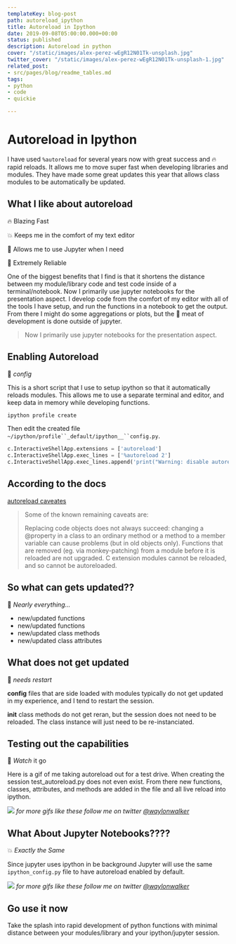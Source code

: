 ```yaml
---
templateKey: blog-post
path: autoreload_ipython
title: Autoreload in Ipython
date: 2019-09-08T05:00:00.000+00:00
status: published
description: Autoreload in python
cover: "/static/images/alex-perez-wEgR12N01Tk-unsplash.jpg"
twitter_cover: "/static/images/alex-perez-wEgR12N01Tk-unsplash-1.jpg"
related_post:
- src/pages/blog/readme_tables.md
tags:
- python
- code
- quickie

---
```

# Autoreload in Ipython

I have used `%autoreload` for several years now with great success and 🔥 rapid reloads.  It allows me to move super fast when developing libraries and modules.  They have made some great updates this year that allows class modules to be automatically be updated.

## What I like about autoreload

🔥 Blazing Fast

💥 Keeps me in the comfort of my text editor

👏 Allows me to use Jupyter when I need

👟 Extremely Reliable


One of the biggest benefits that I find is that it shortens the distance between my module/library code and test code inside of a terminal/notebook.  Now I primarily use jupyter notebooks for the presentation aspect.  I develop code from the comfort of my editor with all of the tools I have setup, and run the functions in a notebook to get the output.  From there I might do some aggregations or plots, but the 🥩 meat of development is done outside of jupyter.

> Now I primarily use jupyter notebooks for the presentation aspect.

## Enabling Autoreload

📐 _config_

This is a short script that I use to setup ipython so that it automatically reloads modules.  This allows me to use a separate terminal and editor, and keep data in memory while developing functions.

```bash
ipython profile create
```

Then edit the created file `~/ipython/profile``_default/ipython__``config.py`.

```python
c.InteractiveShellApp.extensions = ['autoreload']
c.InteractiveShellApp.exec_lines = ['%autoreload 2']
c.InteractiveShellApp.exec_lines.append('print("Warning: disable autoreload in ipython_config.py to improve performance.")')
```

## According to the docs

[autoreload caveates](https://ipython.org/ipython-doc/3/config/extensions/autoreload.html#caveats "IPython caveats")

> Some of the known remaining caveats are:
>
> Replacing code objects does not always succeed: changing a @property in a class to an ordinary method or a method to a member variable can cause problems (but in old objects only).
> Functions that are removed (eg. via monkey-patching) from a module before it is reloaded are not upgraded.
> C extension modules cannot be reloaded, and so cannot be autoreloaded.

## So what can gets updated??

🤲 _Nearly everything..._

* new/updated functions
* new/updated functions
* new/updated class methods
* new/updated class attributes

## What does not get updated

🔄 _needs restart_

**config** files that are side loaded with modules typically do not get updated in my experience, and I tend to restart the session.

**__init__** class methods do not get reran, but the session does not need to be reloaded.  The class instance will just need to be re-instanciated.

## Testing out the capabilities

💨 _Watch_ it go

Here is a gif of me taking autoreload out for a test drive.  When creating the session test_autoreload.py does not even exist. From there new functions, classes, attributes, and methods are added in the file and all live reload into ipython.

![](/images/test_autoreload4.gif)
_for more gifs like these follow me on twitter [@waylonwalker](https://twitter.com/_WaylonWalker)_

## What About Jupyter Notebooks????

💥 _Exactly the Same_

Since jupyter uses ipython in be background Jupyter will use the same `ipython_config.py` file to have autoreload enabled by default.

![](/images/test_autoreload_jupyter.gif)
_for more gifs like these follow me on twitter [@waylonwalker](https://twitter.com/_WaylonWalker)_

## Go use it now

Take the splash into rapid development of python functions with minimal distance between your modules/library and your ipython/jupyter session.